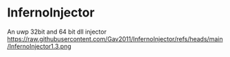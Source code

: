 # InfernoInjector
An uwp 32bit and 64 bit dll injector 
https://raw.githubusercontent.com/Gav2011/InfernoInjector/refs/heads/main/InfernoInjector1.3.png

